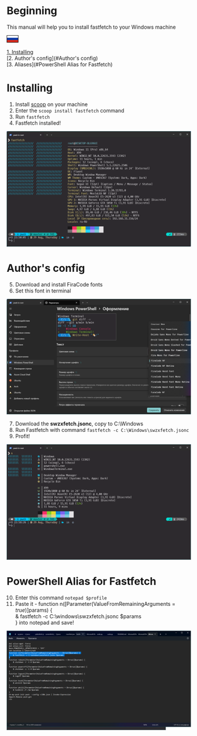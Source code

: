 # Beginning
This manual will help you to install fastfetch to your Windows machine

[![Russian](assets/ru.gif)](README_RU.md)

[1. Installing](#Installing)\
[2. Author's config](#Author's config)\
[3. Aliases](#PowerShell Alias for Fastfetch)
# Installing
1. Install [scoop](https://scoop.sh/) on your machine
2. Enter the `scoop install fastfetch` command
3. Run `fastfetch`
4. Fastfetch installed!

![Fastfetch](assets/pic1.png)

# Author's config
5. Download and install FiraCode fonts
6. Set this font in terminal

![FiraCode](assets/pic2.png)

7. Download the **swzxfetch.jsonc**, copy to C:\Windows
8. Run Fastfetch with command `fastfetch -c C:\Windows\swzxfetch.jsonc`
9. Profit!

![Fastfetch2](assets/pic3.png)

# PowerShell Alias for Fastfetch
10. Enter this command `notepad $profile`
11. Paste it - function n([Parameter(ValueFromRemainingArguments = $true)]$params) {\
    & fastfetch -c C:\windows\swzxfetch.jsonc $params\
} into notepad and save!

![Alias](assets/pic4.png)


